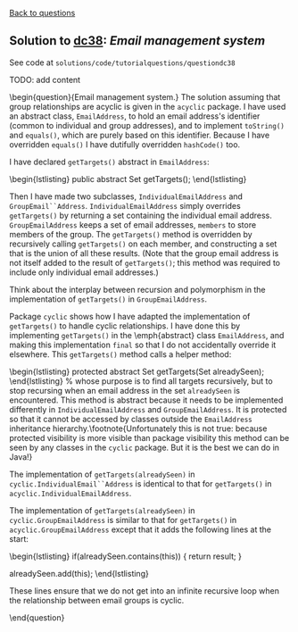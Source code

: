 [Back to questions](../README.md)

## Solution to [dc38](../questions/dc38): *Email management system*

See code at `solutions/code/tutorialquestions/questiondc38`

TODO: add content


\begin{question}{Email management system.}
The solution assuming that group relationships are acyclic is given in the `acyclic` package.  I have used an abstract class, `EmailAddress`,
to hold an email address's identifier (common to individual and group addresses), and to implement `toString()` and `equals()`, which are purely
based on this identifier.  Because I have overridden `equals()` I have dutifully overridden `hashCode()` too.

I have declared `getTargets()` abstract in `EmailAddress`:

\begin{lstlisting}
public abstract Set<EmailAddress> getTargets();
\end{lstlisting}

Then I have made two subclasses, `IndividualEmailAddress` and `GroupEmail``Address`.  `IndividualEmailAddress` simply overrides `getTargets()` by returning a set
containing the individual email address. `GroupEmailAddress` keeps a set of email addresses, `members` to store members of the group.  The `getTargets()` method is overridden
by recursively calling `getTargets()` on each member, and constructing a set that is the union of all these results.  (Note that the group email address is not itself added to the result of `getTargets()`;
this method was required to include only individual email addresses.)

Think about the interplay between recursion and polymorphism in the implementation of `getTargets()` in `GroupEmailAddress`.

Package `cyclic` shows how I have adapted the implementation of `getTargets()` to handle cyclic relationships.  I have done this by implementing `getTargets()` in
the \emph{abstract} class `EmailAddress`, and making this implementation `final` so that I do not accidentally override it elsewhere.  This `getTargets()` method calls
a helper method:

\begin{lstlisting}
protected abstract Set<EmailAddress> getTargets(Set<EmailAddress> alreadySeen);
\end{lstlisting}
%
whose purpose is to find all targets recursively, but to stop recursing when an email address in the set `alreadySeen` is encountered.  This method
is abstract because it needs to be implemented differently in `IndividualEmailAddress` and `GroupEmailAddress`.  It is protected so that
it cannot be accessed by classes outside the `EmailAddress` inheritance hierarchy.\footnote{Unfortunately this is not true: because protected visibility is
more visible than package visibility this method can be seen by any classes in the `cyclic` package.  But it is the best we can do in Java!}

The implementation of `getTargets(alreadySeen)` in `cyclic.IndividualEmail``Address` is identical to that for `getTargets()` in
`acyclic.IndividualEmailAddress`.

The implementation of `getTargets(alreadySeen)` in `cyclic.GroupEmailAddress` is similar to that for `getTargets()` in `acyclic.GroupEmailAddress`
except that it adds the following lines at the start:

\begin{lstlisting}
if(alreadySeen.contains(this)) {
  return result;
}
		
alreadySeen.add(this);
\end{lstlisting}

These lines ensure that we do not get into an infinite recursive loop when the relationship between email groups is cyclic.

\end{question}
